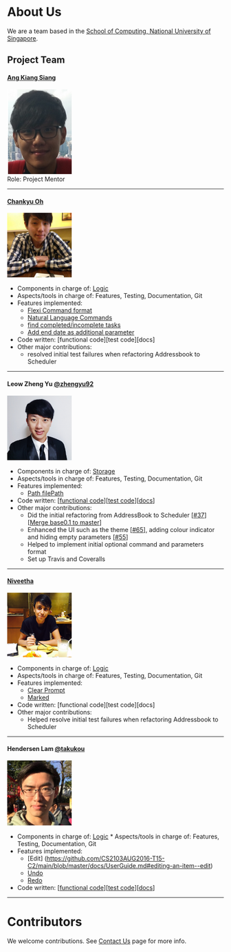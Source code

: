 

# About Us

We are a team based in the [School of Computing, National University of Singapore](http://www.comp.nus.edu.sg).

## Project Team

#### [Ang Kiang Siang](https://docs.google.com/document/u/1/d/1O3HF7qsh6KVeLesPmcQ0nPxSqhrkJxvS-OA_g-k-two/pub?embedded=true) <br>
<img src="images/angkiangsiang.png" width="150"><br>
Role: Project Mentor<br>  

-----


#### [Chankyu Oh](http://github.com/chankyuoh) <br>
<img src="images/profilePicture.jpg" width="150"><br>
* Components in charge of: [Logic](https://github.com/CS2103AUG2016-T15-C2/main/blob/master/docs/DeveloperGuide.md#logic-component)
* Aspects/tools in charge of: Features, Testing, Documentation, Git 
* Features implemented:
   * [Flexi Command format](https://github.com/CS2103AUG2016-T15-C2/main/blob/master/docs/UserGuide.md#features)
   * [Natural Language Commands](https://github.com/CS2103AUG2016-T15-C2/main/blob/master/docs/UserGuide.md#features)
   * [find completed/incomplete tasks](https://github.com/CS2103AUG2016-T15-C2/main/blob/master/docs/UserGuide.md#features)
   * [Add end date as additional parameter](https://github.com/CS2103AUG2016-T15-C2/main/blob/master/docs/UserGuide.md#features)
* Code written: [functional code][test code][docs]
* Other major contributions:
   * resolved initial test failures when refactoring Addressbook to Scheduler
   
   
-----
<!-- @@author A0139956L -->
#### Leow Zheng Yu [@zhengyu92](http://github.com/zhengyu92)
<img src="images/ZhengYu.jpg" width="150"><br>

* Components in charge of: [Storage](https://github.com/CS2103AUG2016-T15-C2/main/blob/master/docs/DeveloperGuide.md#storage-component)
* Aspects/tools in charge of: Features, Testing, Documentation, Git 
* Features implemented:
   * [Path filePath](https://github.com/CS2103AUG2016-T15-C2/main/blob/master/docs/UserGuide.md#changing-the-file-save-path--path)
* Code written: [[functional code](https://github.com/CS2103AUG2016-T15-C2/main/blob/master/collated/main/A0139956L.md)][[test code](https://github.com/CS2103AUG2016-T15-C2/main/blob/master/collated/test/A0139956L.md)][[docs](https://github.com/CS2103AUG2016-T15-C2/main/blob/master/collated/docs/A0139956L.md)]
* Other major contributions:
   * Did the initial refactoring from AddressBook to Scheduler [[#37](https://github.com/CS2103AUG2016-T15-C2/main/pull/37)][[Merge base0.1 to master](https://github.com/CS2103AUG2016-T15-C2/main/commit/7eefac7edcd4b76712dfd52906980656fd9a6998)]
   * Enhanced the UI such as the theme [[#65](https://github.com/CS2103AUG2016-T15-C2/main/pull/65)], adding colour indicator and hiding empty parameters [[#55](https://github.com/CS2103AUG2016-T15-C2/main/pull/55)]
   * Helped to implement initial optional command and parameters format
   * Set up Travis and Coveralls
<!-- @@author -->   

-----

#### [Niveetha](http://github.com/niveetha)
<img src="images/PD1.jpg" width="150"><br>

* Components in charge of: [Logic](https://github.com/CS2103AUG2016-T15-C2/main/blob/master/docs/DeveloperGuide.md#logic-component)
* Aspects/tools in charge of: Features, Testing, Documentation, Git 
* Features implemented:
    * [Clear Prompt](https://github.com/CS2103AUG2016-T15-C2/main/blob/master/src/main/java/seedu/scheduler/logic/commands/ClearCommand.java)
    * [Marked](https://github.com/CS2103AUG2016-T15-C2/main/blob/master/src/main/java/seedu/scheduler/logic/commands/MarkedCommand.java)
* Code written: [functional code][test code][docs]
* Other major contributions:
    * Helped resolve initial test failures when refactoring Addressbook to Scheduler

-----

<!-- @@author A0152962B -->
#### Hendersen Lam [@takukou](http://github.com/takukou)
<img src="images/hendersenlam.jpg" width="150"><br>

* Components in charge of: [Logic](https://github.com/CS2103AUG2016-T15-C2/main/blob/master/docs/DeveloperGuide.md#logic-component) * Aspects/tools in charge of: Features, Testing, Documentation, Git 
* Features implemented:
    * [Edit] (https://github.com/CS2103AUG2016-T15-C2/main/blob/master/docs/UserGuide.md#editing-an-item--edit) 
    * [Undo](https://github.com/CS2103AUG2016-T15-C2/main/blob/master/docs/UserGuide.md#undo-recent-actions-(up-to-10)--undo)
    * [Redo](https://github.com/CS2103AUG2016-T15-C2/main/blob/master/docs/UserGuide.md#redo-recent-undone-actions--redo)
* Code written: [[functional code](https://github.com/CS2103AUG2016-T15-C2/main/blob/master/collated/main/A0152962B.md)][[test code](https://github.com/CS2103AUG2016-T15-C2/main/blob/master/collated/test/A0152962B.md)][[docs](https://github.com/CS2103AUG2016-T15-C2/main/blob/master/collated/docs/A0152962B.md)]
<!-- @@author -->
 
 -----

# Contributors

We welcome contributions. See [Contact Us](ContactUs.md) page for more info.


